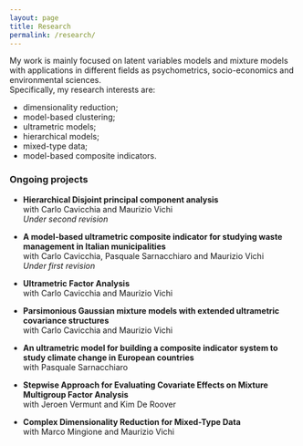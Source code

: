 ```yaml
---
layout: page
title: Research
permalink: /research/
---
```


My work is mainly focused on latent variables models and mixture models with applications in different fields as psychometrics, socio-economics and environmental sciences. \
Specifically, my research interests are:
- dimensionality reduction;
- model-based clustering;
- ultrametric models;
- hierarchical models;
- mixed-type data;
- model-based composite indicators.

### Ongoing projects
- **Hierarchical Disjoint principal component analysis** \
 with Carlo Cavicchia and Maurizio Vichi \
_Under second revision_

- **A model-based ultrametric composite indicator for studying waste management in Italian municipalities** \
with Carlo Cavicchia, Pasquale Sarnacchiaro and Maurizio Vichi \
_Under first revision_

- **Ultrametric Factor Analysis** \
with Carlo Cavicchia and Maurizio Vichi 

- **Parsimonious Gaussian mixture models with extended ultrametric covariance structures** \
with Carlo Cavicchia and Maurizio Vichi

- **An ultrametric model for building a composite indicator system to study climate change in European countries** \
with Pasquale Sarnacchiaro

- **Stepwise Approach for Evaluating Covariate Effects on Mixture Multigroup Factor Analysis** \
with Jeroen Vermunt and Kim De Roover

- **Complex Dimensionality Reduction for Mixed-Type Data** \
with Marco Mingione and Maurizio Vichi




